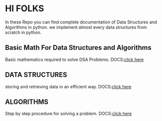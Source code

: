 # HI FOLKS

In these Repo you can find complete documentation of Data Structures and Algorithms in python.
we implement almost every data structures from scratch in python.

## Basic Math For Data Structures and Algorithms

Basic mathematics required to solve DSA Problems.
DOCS:[click here](./math)

## DATA STRUCTURES

storing and retrieving data in an efficient way.
DOCS:[click here](./datastructures)

## ALGORITHMS

Step by step procedure for solving a problem.
DOCS:[click here](./algorithms)
